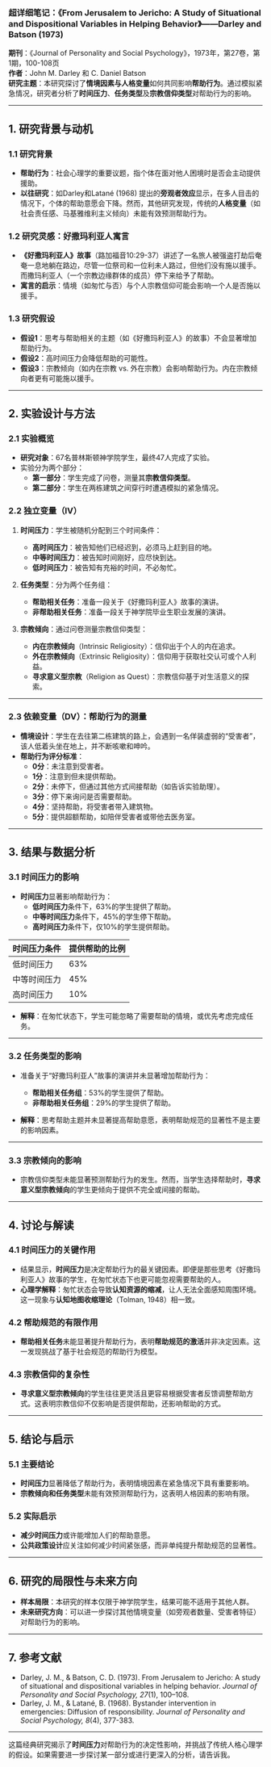 ### **超详细笔记：《From Jerusalem to Jericho: A Study of Situational and Dispositional Variables in Helping Behavior》——Darley and Batson (1973)**  

**期刊**：《Journal of Personality and Social Psychology》，1973年，第27卷，第1期，100-108页  
**作者**：John M. Darley 和 C. Daniel Batson  
**研究主题**：本研究探讨了**情境因素与人格变量**如何共同影响**帮助行为**。通过模拟紧急情况，研究者分析了**时间压力**、**任务类型**及**宗教信仰类型**对帮助行为的影响。

---

## **1. 研究背景与动机**

### **1.1 研究背景**
- **帮助行为**：社会心理学的重要议题，指个体在面对他人困境时是否会主动提供援助。  
- **以往研究**：如Darley和Latané (1968) 提出的**旁观者效应**显示，在多人目击的情况下，个体的帮助意愿会下降。然而，其他研究发现，传统的**人格变量**（如社会责任感、马基雅维利主义倾向）未能有效预测帮助行为。  

### **1.2 研究灵感：好撒玛利亚人寓言**
- **《好撒玛利亚人》故事**（路加福音10:29-37）讲述了一名旅人被强盗打劫后奄奄一息地躺在路边，尽管一位祭司和一位利未人路过，但他们没有施以援手。而撒玛利亚人（一个宗教边缘群体的成员）停下来给予了帮助。  
- **寓言的启示**：情境（如匆忙与否）与个人宗教信仰可能会影响一个人是否施以援手。

### **1.3 研究假设**
- **假设1**：思考与帮助相关的主题（如《好撒玛利亚人》的故事）不会显著增加帮助行为。  
- **假设2**：高时间压力会降低帮助的可能性。  
- **假设3**：宗教倾向（如内在宗教 vs. 外在宗教）会影响帮助行为。内在宗教倾向者更有可能施以援手。

---

## **2. 实验设计与方法**

### **2.1 实验概览**
- **研究对象**：67名普林斯顿神学院学生，最终47人完成了实验。  
- 实验分为两个部分：
  - **第一部分**：学生完成了问卷，测量其**宗教信仰类型**。  
  - **第二部分**：学生在两栋建筑之间穿行时遭遇模拟的紧急情况。

### **2.2 独立变量（IV）**
1. **时间压力**：学生被随机分配到三个时间条件：
   - **高时间压力**：被告知他们已经迟到，必须马上赶到目的地。  
   - **中等时间压力**：被告知时间刚好，应尽快到达。  
   - **低时间压力**：被告知有充裕的时间，不必匆忙。

2. **任务类型**：分为两个任务组：
   - **帮助相关任务**：准备一段关于《好撒玛利亚人》故事的演讲。  
   - **非帮助相关任务**：准备一段关于神学院毕业生职业发展的演讲。

3. **宗教倾向**：通过问卷测量宗教信仰类型：
   - **内在宗教倾向**（Intrinsic Religiosity）：信仰出于个人的内在追求。  
   - **外在宗教倾向**（Extrinsic Religiosity）：信仰用于获取社交认可或个人利益。  
   - **寻求意义型宗教**（Religion as Quest）：宗教信仰基于对生活意义的探索。

---

### **2.3 依赖变量（DV）：帮助行为的测量**
- **情境设计**：学生在去往第二栋建筑的路上，会遇到一名佯装虚弱的“受害者”，该人低着头坐在地上，并不断咳嗽和呻吟。  
- **帮助行为评分标准**：
  - **0分**：未注意到受害者。  
  - **1分**：注意到但未提供帮助。  
  - **2分**：未停下，但通过其他方式间接帮助（如告诉实验助理）。  
  - **3分**：停下来询问是否需要帮助。  
  - **4分**：坚持帮助，将受害者带入建筑物。  
  - **5分**：提供超额帮助，如陪伴受害者或带他去医务室。

---

## **3. 结果与数据分析**

### **3.1 时间压力的影响**
- **时间压力**显著影响帮助行为：
  - **低时间压力**条件下，63%的学生提供了帮助。  
  - **中等时间压力**条件下，45%的学生停下帮助。  
  - **高时间压力**条件下，仅10%的学生提供帮助。

| **时间压力条件** | **提供帮助的比例** |
| ---------------- | ------------------ |
| 低时间压力       | 63%                |
| 中等时间压力     | 45%                |
| 高时间压力       | 10%                |

- **解释**：在匆忙状态下，学生可能忽略了需要帮助的情境，或优先考虑完成任务。

---

### **3.2 任务类型的影响**
- 准备关于“好撒玛利亚人”故事的演讲并未显著增加帮助行为：  
  - **帮助相关任务组**：53%的学生提供了帮助。  
  - **非帮助相关任务组**：29%的学生提供了帮助。  

- **解释**：思考帮助主题并未显著提高帮助意愿，表明帮助规范的显著性不是主要的影响因素。

---

### **3.3 宗教倾向的影响**
- 宗教信仰类型未能显著预测帮助行为的发生。然而，当学生选择帮助时，**寻求意义型宗教倾向**的学生更倾向于提供不完全或间接的帮助。

---

## **4. 讨论与解读**

### **4.1 时间压力的关键作用**
- 结果显示，**时间压力**是决定帮助行为的最关键因素。即便是那些思考《好撒玛利亚人》故事的学生，在匆忙状态下也更可能忽视需要帮助的人。  
- **心理学解释**：匆忙状态会导致**认知资源的缩减**，让人无法全面感知周围环境。这一现象与**认知地图收缩理论**（Tolman, 1948）相一致。

### **4.2 帮助规范的有限作用**
- **帮助相关任务**未能显著提升帮助行为，表明**帮助规范的激活**并非决定因素。这一发现挑战了基于社会规范的帮助行为模型。

### **4.3 宗教信仰的复杂性**
- **寻求意义型宗教倾向**的学生往往更灵活且更容易根据受害者反馈调整帮助方式。这表明宗教信仰不仅影响是否提供帮助，还影响帮助的方式。

---

## **5. 结论与启示**

### **5.1 主要结论**
- **时间压力**显著降低了帮助行为，表明情境因素在紧急情况下具有重要影响。  
- **宗教倾向和任务类型**未能有效预测帮助行为，这表明人格因素的影响有限。

### **5.2 实际启示**
- **减少时间压力**或许能增加人们的帮助意愿。  
- **公共政策设计**应关注如何减少时间紧张感，而非单纯提升帮助规范的显著性。

---

## **6. 研究的局限性与未来方向**
- **样本局限**：本研究的样本仅限于神学院学生，结果可能不适用于其他人群。  
- **未来研究方向**：可以进一步探讨其他情境变量（如旁观者数量、受害者特征）对帮助行为的影响。

---

## **7. 参考文献**
- Darley, J. M., & Batson, C. D. (1973). From Jerusalem to Jericho: A study of situational and dispositional variables in helping behavior. *Journal of Personality and Social Psychology, 27*(1), 100–108.  
- Darley, J. M., & Latané, B. (1968). Bystander intervention in emergencies: Diffusion of responsibility. *Journal of Personality and Social Psychology, 8*(4), 377-383.  

---

这篇经典研究揭示了**时间压力**对帮助行为的决定性影响，并挑战了传统人格心理学的假设。如果需要进一步探讨某一部分或进行更深入的分析，请告诉我。